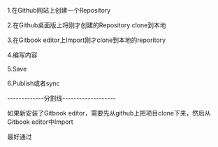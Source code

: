 1.在Github网站上创建一个Repository

2.在Github桌面版上将刚才创建的Repository clone到本地

3.在Gitbook editor上Import刚才clone到本地的reporitory

4.编写内容

5.Save

6.Publish或者sync

-------------分割线-------------------

如果新安装了Gitbook editor，需要先从github上把项目clone下来，然后从Gitbook editor中Import

最好通过


